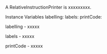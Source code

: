 A RelativeInstructionPrinter is xxxxxxxxx.Instance Variables	labelling:		<Object>	labels:		<Object>	printCode:		<Object>labelling	- xxxxxlabels	- xxxxxprintCode	- xxxxx